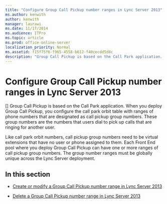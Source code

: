 ```yaml
---
title: "Configure Group Call Pickup number ranges in Lync Server 2013"
ms.author: kenwith
author: kenwith
manager: laurawi
ms.date: 11/17/2014
ms.audience: ITPro
ms.topic: article
ms.prod: office-online-server
localization_priority: Normal
ms.assetid: f15f75f6-f965-4558-b612-f40cecdd5d8c
description: "Group Call Pickup is based on the Call Park application. When you deploy Group Call Pickup, you configure the call park orbit table with ranges of phone numbers that are designated as call pickup group numbers. These group numbers are the numbers that users dial to pick up calls that are ringing for another user."
---
```


# Configure Group Call Pickup number ranges in Lync Server 2013
[]
Group Call Pickup is based on the Call Park application. When you deploy Group Call Pickup, you configure the call park orbit table with ranges of phone numbers that are designated as call pickup group numbers. These group numbers are the numbers that users dial to pick up calls that are ringing for another user. 
  
Like call park orbit numbers, call pickup group numbers need to be virtual extensions that have no user or phone assigned to them. Each Front End pool where you deploy Group Call Pickup can have one or more ranges of call pickup group numbers. The group number ranges must be globally unique across the Lync Server deployment.
  
## In this section

- [Create or modify a Group Call Pickup number range in Lync Server 2013](create-or-modify-a-group-call-pickup-number-range.md)
    
- [Delete a Group Call Pickup number range in Lync Server 2013](delete-a-group-call-pickup-number-range.md)
    

